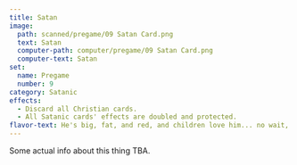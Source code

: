 ```yaml
---
title: Satan
image: 
  path: scanned/pregame/09 Satan Card.png
  text: Satan
  computer-path: computer/pregame/09 Satan Card.png
  computer-text: Satan
set:
  name: Pregame
  number: 9
category: Satanic
effects: 
  - Discard all Christian cards.
  - All Satanic cards' effects are doubled and protected.
flavor-text: He's big, fat, and red, and children love him... no wait, wrong guy, he's Satan.
---
```

Some actual info about this thing TBA.
